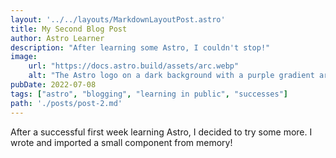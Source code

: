 ```yaml
---
layout: '../../layouts/MarkdownLayoutPost.astro'
title: My Second Blog Post
author: Astro Learner
description: "After learning some Astro, I couldn't stop!"
image:
    url: "https://docs.astro.build/assets/arc.webp"
    alt: "The Astro logo on a dark background with a purple gradient arc."
pubDate: 2022-07-08
tags: ["astro", "blogging", "learning in public", "successes"]
path: './posts/post-2.md'
---
```

After a successful first week learning Astro, I decided to try some more. I wrote and imported a small component from memory!